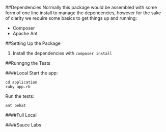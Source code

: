 ##Dependencies
Normally this package would be assembled with some form of one line install to manage the depencencies, however for the sake of clarity we require some basics to get things up and running:

- Composer
- Apache Ant

##Setting Up the Package
1. Install the dependencies with `composer install`

##Runngng the Tests

####Local
Start the app:

    cd application
    ruby app.rb

Run the tests:

    ant behat


####Full Local

####Sauce Labs
